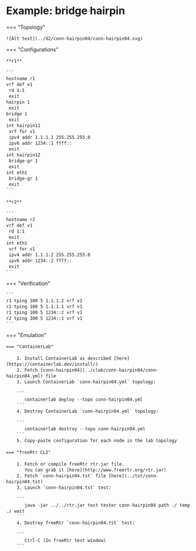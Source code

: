 # Example: bridge hairpin

=== "Topology"

    ![Alt text](../d2/conn-hairpin04/conn-hairpin04.svg)

=== "Configurations"

    **r1**

    ```
    hostname r1
    vrf def v1
     rd 1:1
     exit
    hairpin 1
     exit
    bridge 1
     exit
    int hairpin11
     vrf for v1
     ipv4 addr 1.1.1.1 255.255.255.0
     ipv6 addr 1234::1 ffff::
     exit
    int hairpin12
     bridge-gr 1
     exit
    int eth1
     bridge-gr 1
     exit
    ```

    **r2**

    ```
    hostname r2
    vrf def v1
     rd 1:1
     exit
    int eth1
     vrf for v1
     ipv4 addr 1.1.1.2 255.255.255.0
     ipv6 addr 1234::2 ffff::
     exit
    ```

=== "Verification"

    ```
    r1 tping 100 5 1.1.1.2 vrf v1
    r2 tping 100 5 1.1.1.1 vrf v1
    r1 tping 100 5 1234::2 vrf v1
    r2 tping 100 5 1234::1 vrf v1
    ```

=== "Emulation"

    === "ContainerLab"

        1. Install ContainerLab as described [here](https://containerlab.dev/install/)  
        2. Fetch [conn-hairpin04](../clab/conn-hairpin04/conn-hairpin04.yml) file  
        3. Launch ContainerLab `conn-hairpin04.yml` topology:  

        ```
           containerlab deploy --topo conn-hairpin04.yml  
        ```
        4. Destroy ContainerLab `conn-hairpin04.yml` topology:  

        ```
           containerlab destroy --topo conn-hairpin04.yml  
        ```
        5. Copy-paste configuration for each node in the lab topology

    === "freeRtr CLI"

        1. Fetch or compile freeRtr rtr.jar file.  
           You can grab it [here](http://www.freertr.org/rtr.jar)  
        2. Fetch `conn-hairpin04.tst` file [here](../tst/conn-hairpin04.tst)  
        3. Launch `conn-hairpin04.tst` test:  

        ```
           java -jar ../../rtr.jar test tester conn-hairpin04 path ./ temp ./ wait
        ```
        4. Destroy freeRtr `conn-hairpin04.tst` test:  

        ```
           Ctrl-C (In freeRtr test window)
        ```


